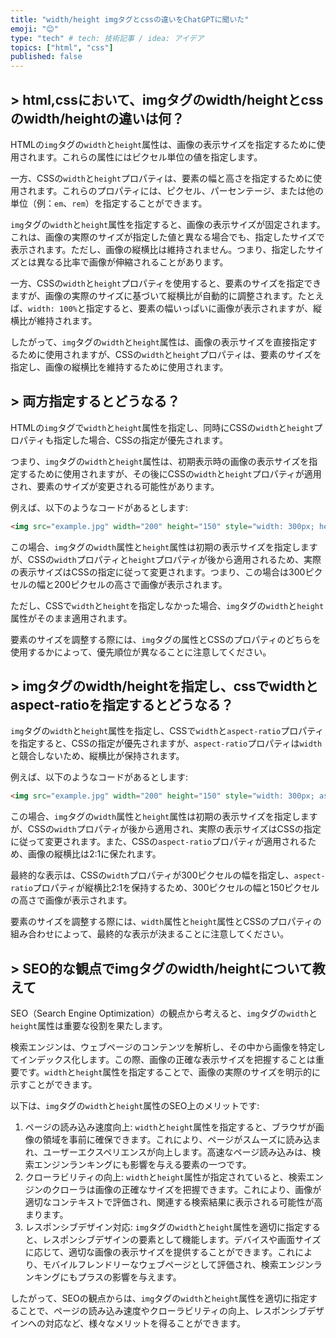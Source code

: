 ```yaml
---
title: "width/height imgタグとcssの違いをChatGPTに聞いた"
emoji: "😊"
type: "tech" # tech: 技術記事 / idea: アイデア
topics: ["html", "css"]
published: false
---
```




## > html,cssにおいて、imgタグのwidth/heightとcssのwidth/heightの違いは何？

HTMLの`img`タグの`width`と`height`属性は、画像の表示サイズを指定するために使用されます。これらの属性にはピクセル単位の値を指定します。

一方、CSSの`width`と`height`プロパティは、要素の幅と高さを指定するために使用されます。これらのプロパティには、ピクセル、パーセンテージ、または他の単位（例：`em`、`rem`）を指定することができます。

`img`タグの`width`と`height`属性を指定すると、画像の表示サイズが固定されます。これは、画像の実際のサイズが指定した値と異なる場合でも、指定したサイズで表示されます。ただし、画像の縦横比は維持されません。つまり、指定したサイズとは異なる比率で画像が伸縮されることがあります。

一方、CSSの`width`と`height`プロパティを使用すると、要素のサイズを指定できますが、画像の実際のサイズに基づいて縦横比が自動的に調整されます。たとえば、`width: 100%`と指定すると、要素の幅いっぱいに画像が表示されますが、縦横比が維持されます。

したがって、`img`タグの`width`と`height`属性は、画像の表示サイズを直接指定するために使用されますが、CSSの`width`と`height`プロパティは、要素のサイズを指定し、画像の縦横比を維持するために使用されます。

## > 両方指定するとどうなる？

HTMLの`img`タグで`width`と`height`属性を指定し、同時にCSSの`width`と`height`プロパティも指定した場合、CSSの指定が優先されます。

つまり、`img`タグの`width`と`height`属性は、初期表示時の画像の表示サイズを指定するために使用されますが、その後にCSSの`width`と`height`プロパティが適用され、要素のサイズが変更される可能性があります。

例えば、以下のようなコードがあるとします:

```html
<img src="example.jpg" width="200" height="150" style="width: 300px; height: 200px;">
```

この場合、`img`タグの`width`属性と`height`属性は初期の表示サイズを指定しますが、CSSの`width`プロパティと`height`プロパティが後から適用されるため、実際の表示サイズはCSSの指定に従って変更されます。つまり、この場合は300ピクセルの幅と200ピクセルの高さで画像が表示されます。

ただし、CSSで`width`と`height`を指定しなかった場合、`img`タグの`width`と`height`属性がそのまま適用されます。

要素のサイズを調整する際には、`img`タグの属性とCSSのプロパティのどちらを使用するかによって、優先順位が異なることに注意してください。

## > imgタグのwidth/heightを指定し、cssでwidthとaspect-ratioを指定するとどうなる？

`img`タグの`width`と`height`属性を指定し、CSSで`width`と`aspect-ratio`プロパティを指定すると、CSSの指定が優先されますが、`aspect-ratio`プロパティは`width`と競合しないため、縦横比が保持されます。

例えば、以下のようなコードがあるとします:

```html
<img src="example.jpg" width="200" height="150" style="width: 300px; aspect-ratio: 2/1;">
```

この場合、`img`タグの`width`属性と`height`属性は初期の表示サイズを指定しますが、CSSの`width`プロパティが後から適用され、実際の表示サイズはCSSの指定に従って変更されます。また、CSSの`aspect-ratio`プロパティが適用されるため、画像の縦横比は2:1に保たれます。

最終的な表示は、CSSの`width`プロパティが300ピクセルの幅を指定し、`aspect-ratio`プロパティが縦横比2:1を保持するため、300ピクセルの幅と150ピクセルの高さで画像が表示されます。

要素のサイズを調整する際には、`width`属性と`height`属性とCSSのプロパティの組み合わせによって、最終的な表示が決まることに注意してください。

## > SEO的な観点でimgタグのwidth/heightについて教えて

SEO（Search Engine Optimization）の観点から考えると、`img`タグの`width`と`height`属性は重要な役割を果たします。

検索エンジンは、ウェブページのコンテンツを解析し、その中から画像を特定してインデックス化します。この際、画像の正確な表示サイズを把握することは重要です。`width`と`height`属性を指定することで、画像の実際のサイズを明示的に示すことができます。

以下は、`img`タグの`width`と`height`属性のSEO上のメリットです:

1. ページの読み込み速度向上: `width`と`height`属性を指定すると、ブラウザが画像の領域を事前に確保できます。これにより、ページがスムーズに読み込まれ、ユーザーエクスペリエンスが向上します。高速なページ読み込みは、検索エンジンランキングにも影響を与える要素の一つです。
2. クローラビリティの向上: `width`と`height`属性が指定されていると、検索エンジンのクローラは画像の正確なサイズを把握できます。これにより、画像が適切なコンテキストで評価され、関連する検索結果に表示される可能性が高まります。
3. レスポンシブデザイン対応: `img`タグの`width`と`height`属性を適切に指定すると、レスポンシブデザインの要素として機能します。デバイスや画面サイズに応じて、適切な画像の表示サイズを提供することができます。これにより、モバイルフレンドリーなウェブページとして評価され、検索エンジンランキングにもプラスの影響を与えます。

したがって、SEOの観点からは、`img`タグの`width`と`height`属性を適切に指定することで、ページの読み込み速度やクローラビリティの向上、レスポンシブデザインへの対応など、様々なメリットを得ることができます。